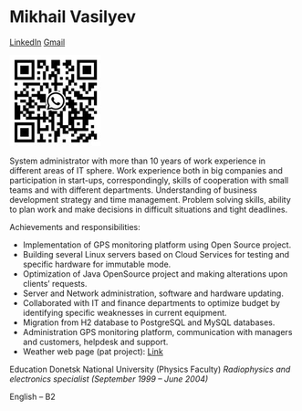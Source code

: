 # Mikhail Vasilyev

[LinkedIn](linkedin.com/in/mikhailvasilyevvms)
[Gmail](mail_to:vasilyev.vms@gmail.com)

![Whatsapp logo](whatsapp.png)

System administrator with more than 10 years of work experience in different areas of IT sphere. Work experience both in big companies and participation in start-ups, correspondingly, skills of cooperation with small teams and with different departments. Understanding of business development strategy and time management. Problem solving skills, ability to plan work and make decisions in difficult situations and tight deadlines.

Achievements and responsibilities:

- Implementation of GPS monitoring platform using Open Source project.
- Building several Linux servers based on Cloud Services for testing and specific hardware for immutable mode.
- Optimization of Java OpenSource project and making alterations upon clients’ requests.
- Server and Network administration, software and hardware updating.
- Collaborated with IT and finance departments to optimize budget by identifying specific weaknesses in current equipment.
- Migration from H2 database to PostgreSQL and MySQL databases.
- Administration GPS monitoring platform, communication with managers and customers, helpdesk and support.
- Weather web page (pat project): [Link](https://sparkly-dragon-6164de.netlify.app/)

Education
Donetsk National University (Physics Faculty)
_Radiophysics and electronics specialist_
_(September 1999 – June 2004)_

English – B2

